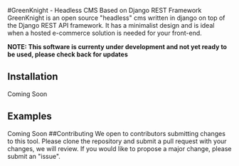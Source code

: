 #GreenKnight - Headless CMS Based on Django REST Framework
GreenKnight is an open source "headless" cms written in django on top of the Django REST API framework.
It has a minimalist design and is ideal when a hosted e-commerce solution is needed for your front-end.

**NOTE: This software is currenty under development and not yet ready to be used, please check back for updates**
## Installation
Coming Soon
## Examples 
Coming Soon
##Contributing
We open to contributors submitting changes to this tool. Please clone the repository and submit a pull request with your changes, we will review.
If you would like to propose a major change, please  submit an "issue".